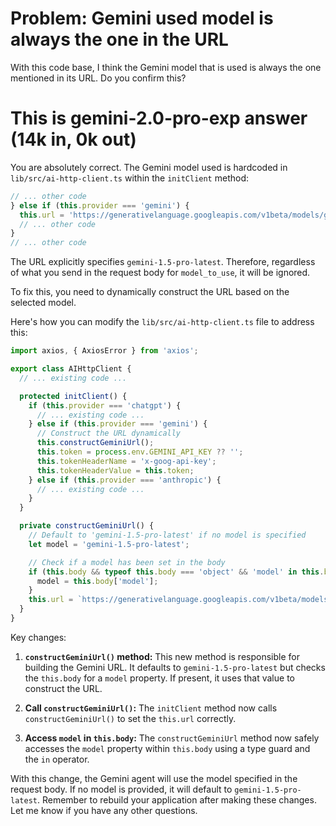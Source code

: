 # Problem: Gemini used model is always the one in the URL 

With this code base, I think the Gemini model that is used is always the one mentioned in its URL.
Do you confirm this?




# This is gemini-2.0-pro-exp answer (14k in, 0k out)

You are absolutely correct.  The Gemini model used is hardcoded in `lib/src/ai-http-client.ts` within the `initClient` method:

```typescript
// ... other code
} else if (this.provider === 'gemini') {
  this.url = 'https://generativelanguage.googleapis.com/v1beta/models/gemini-1.5-pro-latest:generateContent';
  // ... other code
}
// ... other code

```

The URL explicitly specifies `gemini-1.5-pro-latest`.  Therefore, regardless of what you send in the request body for `model_to_use`, it will be ignored.

To fix this, you need to dynamically construct the URL based on the selected model.

Here's how you can modify the `lib/src/ai-http-client.ts` file to address this:

```typescript
import axios, { AxiosError } from 'axios';

export class AIHttpClient {
  // ... existing code ...

  protected initClient() {
    if (this.provider === 'chatgpt') {
      // ... existing code ...
    } else if (this.provider === 'gemini') {
      // Construct the URL dynamically
      this.constructGeminiUrl();
      this.token = process.env.GEMINI_API_KEY ?? '';
      this.tokenHeaderName = 'x-goog-api-key';
      this.tokenHeaderValue = this.token;
    } else if (this.provider === 'anthropic') {
      // ... existing code ...
    }
  }

  private constructGeminiUrl() {
    // Default to 'gemini-1.5-pro-latest' if no model is specified
    let model = 'gemini-1.5-pro-latest'; 

    // Check if a model has been set in the body
    if (this.body && typeof this.body === 'object' && 'model' in this.body) {
      model = this.body['model'];
    }
    this.url = `https://generativelanguage.googleapis.com/v1beta/models/${model}:generateContent`;
  }
}
```

Key changes:

1. **`constructGeminiUrl()` method:** This new method is responsible for building the Gemini URL.  It defaults to `gemini-1.5-pro-latest` but checks the `this.body` for a `model` property. If present, it uses that value to construct the URL.

2. **Call `constructGeminiUrl()`:** The `initClient` method now calls `constructGeminiUrl()` to set the `this.url` correctly.

3. **Access `model` in `this.body`:** The `constructGeminiUrl` method now safely accesses the `model` property within `this.body` using a type guard and the `in` operator.


With this change, the Gemini agent will use the model specified in the request body.  If no model is provided, it will default to `gemini-1.5-pro-latest`.  Remember to rebuild your application after making these changes.  Let me know if you have any other questions.

